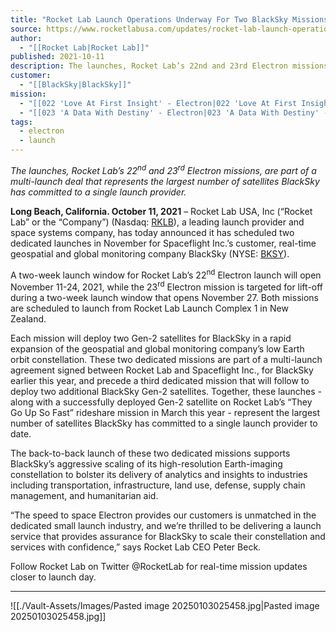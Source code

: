 ```yaml
---
title: "Rocket Lab Launch Operations Underway For Two BlackSky Missions in November  "
source: https://www.rocketlabusa.com/updates/rocket-lab-launch-operations-underway-for-two-blacksky-missions-in-november/
author:
  - "[[Rocket Lab|Rocket Lab]]"
published: 2021-10-11
description: The launches, Rocket Lab’s 22nd and 23rd Electron missions, are part of a multi-launch deal that represents the largest number of satellites BlackSky has committed to a single launch provider.
customer:
  - "[[BlackSky|BlackSky]]"
mission:
  - "[[022 'Love At First Insight' - Electron|022 'Love At First Insight' - Electron]]"
  - "[[023 'A Data With Destiny' - Electron|023 'A Data With Destiny' - Electron]]"
tags:
  - electron
  - launch
---
```

*The launches, Rocket Lab’s 22<sup>nd</sup> and 23<sup>rd</sup> Electron missions, are part of a multi-launch deal that represents the largest number of satellites BlackSky has committed to a single launch provider.*

**Long Beach, California. October 11, 2021** – Rocket Lab USA, Inc (“Rocket Lab” or the “Company”) (Nasdaq: [RKLB](https://investors.rocketlabusa.com/overview/default.aspx)), a leading launch provider and space systems company, has today announced it has scheduled two dedicated launches in November for Spaceflight Inc.’s customer, real-time geospatial and global monitoring company BlackSky (NYSE: [BKSY](https://ir.blacksky.com/)).

A two-week launch window for Rocket Lab’s 22<sup>nd</sup> Electron launch will open November 11-24, 2021, while the 23<sup>rd</sup> Electron mission is targeted for lift-off during a two-week launch window that opens November 27. Both missions are scheduled to launch from Rocket Lab Launch Complex 1 in New Zealand.

Each mission will deploy two Gen-2 satellites for BlackSky in a rapid expansion of the geospatial and global monitoring company’s low Earth orbit constellation. These two dedicated missions are part of a multi-launch agreement signed between Rocket Lab and Spaceflight Inc., for BlackSky earlier this year, and precede a third dedicated mission that will follow to deploy two additional BlackSky Gen-2 satellites. Together, these launches - along with a successfully deployed Gen-2 satellite on Rocket Lab’s “They Go Up So Fast” rideshare mission in March this year - represent the largest number of satellites BlackSky has committed to a single launch provider to date.

The back-to-back launch of these two dedicated missions supports BlackSky’s aggressive scaling of its high-resolution Earth-imaging constellation to bolster its delivery of analytics and insights to industries including transportation, infrastructure, land use, defense, supply chain management, and humanitarian aid.

“The speed to space Electron provides our customers is unmatched in the dedicated small launch industry, and we’re thrilled to be delivering a launch service that provides assurance for BlackSky to scale their constellation and services with confidence,” says Rocket Lab CEO Peter Beck.

Follow Rocket Lab on Twitter @RocketLab for real-time mission updates closer to launch day.

---

![[./Vault-Assets/Images/Pasted image 20250103025458.jpg|Pasted image 20250103025458.jpg]]